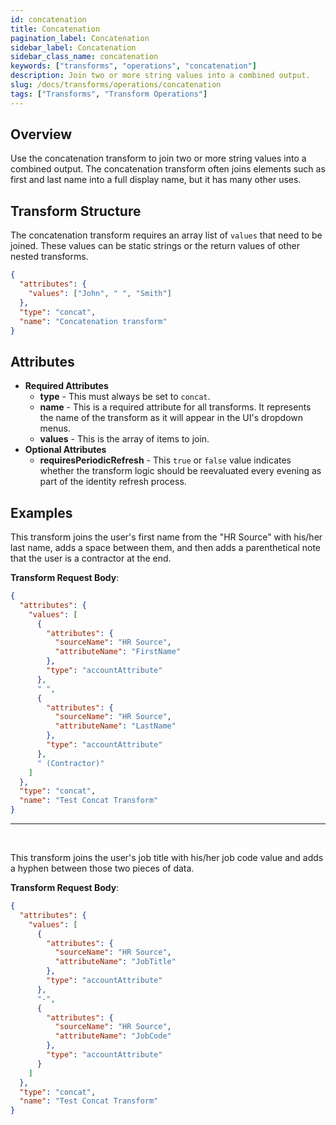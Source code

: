 ```yaml
---
id: concatenation
title: Concatenation
pagination_label: Concatenation
sidebar_label: Concatenation
sidebar_class_name: concatenation
keywords: ["transforms", "operations", "concatenation"]
description: Join two or more string values into a combined output.
slug: /docs/transforms/operations/concatenation
tags: ["Transforms", "Transform Operations"]
---
```


## Overview

Use the concatenation transform to join two or more string values into a
combined output. The concatenation transform often joins elements such as first
and last name into a full display name, but it has many other uses.

## Transform Structure

The concatenation transform requires an array list of `values` that need to be
joined. These values can be static strings or the return values of other nested
transforms.

```json
{
  "attributes": {
    "values": ["John", " ", "Smith"]
  },
  "type": "concat",
  "name": "Concatenation transform"
}
```

## Attributes

- **Required Attributes**
  - **type** - This must always be set to `concat`.
  - **name** - This is a required attribute for all transforms. It represents
    the name of the transform as it will appear in the UI's dropdown menus.
  - **values** - This is the array of items to join.
- **Optional Attributes**
  - **requiresPeriodicRefresh** - This `true` or `false` value indicates whether
    the transform logic should be reevaluated every evening as part of the
    identity refresh process.

## Examples

This transform joins the user's first name from the "HR Source" with his/her
last name, adds a space between them, and then adds a parenthetical note that
the user is a contractor at the end.

**Transform Request Body**:

```json
{
  "attributes": {
    "values": [
      {
        "attributes": {
          "sourceName": "HR Source",
          "attributeName": "FirstName"
        },
        "type": "accountAttribute"
      },
      " ",
      {
        "attributes": {
          "sourceName": "HR Source",
          "attributeName": "LastName"
        },
        "type": "accountAttribute"
      },
      " (Contractor)"
    ]
  },
  "type": "concat",
  "name": "Test Concat Transform"
}
```

---

<p>&nbsp;</p>

This transform joins the user's job title with his/her job code value and adds a
hyphen between those two pieces of data.

**Transform Request Body**:

```json
{
  "attributes": {
    "values": [
      {
        "attributes": {
          "sourceName": "HR Source",
          "attributeName": "JobTitle"
        },
        "type": "accountAttribute"
      },
      "-",
      {
        "attributes": {
          "sourceName": "HR Source",
          "attributeName": "JobCode"
        },
        "type": "accountAttribute"
      }
    ]
  },
  "type": "concat",
  "name": "Test Concat Transform"
}
```
